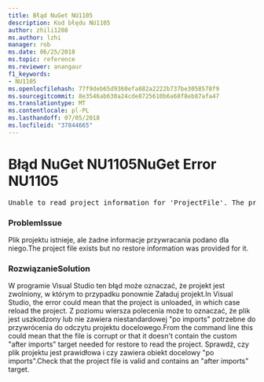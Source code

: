 ```yaml
---
title: Błąd NuGet NU1105
description: Kod błędu NU1105
author: zhili1208
ms.author: lzhi
manager: rob
ms.date: 06/25/2018
ms.topic: reference
ms.reviewer: anangaur
f1_keywords:
- NU1105
ms.openlocfilehash: 77f9deb65d9360efa882a2222b737be3058578f9
ms.sourcegitcommit: 8e3546ab630a24cde8725610b6a68f8eb87afa47
ms.translationtype: MT
ms.contentlocale: pl-PL
ms.lasthandoff: 07/05/2018
ms.locfileid: "37844665"
---
```

# <a name="nuget-error-nu1105"></a><span data-ttu-id="0d5fe-103">Błąd NuGet NU1105</span><span class="sxs-lookup"><span data-stu-id="0d5fe-103">NuGet Error NU1105</span></span>

<pre>Unable to read project information for 'ProjectFile'. The project file may be invalid or missing targets required for restore.</pre>

### <a name="issue"></a><span data-ttu-id="0d5fe-104">Problem</span><span class="sxs-lookup"><span data-stu-id="0d5fe-104">Issue</span></span>
<span data-ttu-id="0d5fe-105">Plik projektu istnieje, ale żadne informacje przywracania podano dla niego.</span><span class="sxs-lookup"><span data-stu-id="0d5fe-105">The project file exists but no restore information was provided for it.</span></span>

### <a name="solution"></a><span data-ttu-id="0d5fe-106">Rozwiązanie</span><span class="sxs-lookup"><span data-stu-id="0d5fe-106">Solution</span></span>
<span data-ttu-id="0d5fe-107">W programie Visual Studio ten błąd może oznaczać, że projekt jest zwolniony, w którym to przypadku ponownie Załaduj projekt.</span><span class="sxs-lookup"><span data-stu-id="0d5fe-107">In Visual Studio, the error could mean that the project is unloaded, in which case reload the project.</span></span> <span data-ttu-id="0d5fe-108">Z poziomu wiersza polecenia może to oznaczać, że plik jest uszkodzony lub nie zawiera niestandardowej "po imports" potrzebne do przywrócenia do odczytu projektu docelowego.</span><span class="sxs-lookup"><span data-stu-id="0d5fe-108">From the command line this could mean that the file is corrupt or that it doesn't contain the custom "after imports" target needed for restore to read the project.</span></span> <span data-ttu-id="0d5fe-109">Sprawdź, czy plik projektu jest prawidłowa i czy zawiera obiekt docelowy "po imports".</span><span class="sxs-lookup"><span data-stu-id="0d5fe-109">Check that the project file is valid and contains an "after imports" target.</span></span>